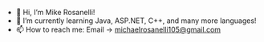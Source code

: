 - 👋 Hi, I’m Mike Rosanelli!
- 🌱 I’m currently learning Java, ASP.NET, C++, and many more languages!
- 📫 How to reach me: Email -> michaelrosanelli105@gmail.com

<!---
hylianmike/hylianmike is a ✨ special ✨ repository because its `README.md` (this file) appears on your GitHub profile.
You can click the Preview link to take a look at your changes.
--->
